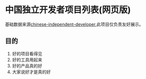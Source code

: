 # 中国独立开发者项目列表(网页版)
基础数据来源[chinese-independent-developer](https://github.com/1c7/chinese-independent-developer),此项目仅负责友好展示。


## 目的

1. 好的项目看得见
2. 好的工具用起来
3. 好的产品真的好
4. 大家说好才是真的好